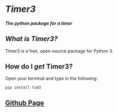 # *Timer3*
##### *The python package for a timer*

## *What is Timer3?*
Timer3 is a free, open-source package for Python 3.

## How do I *get* Timer3?
Open your terminal and type in the following:
```
pip install tim3
```
## [Github Page](https://github.com/ValidIdiot/Timer3)
